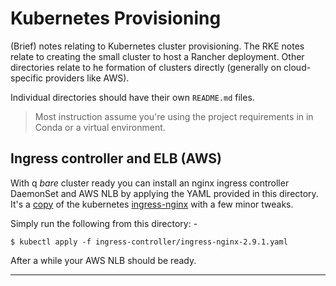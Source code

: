 # Kubernetes Provisioning
(Brief) notes relating to Kubernetes cluster provisioning.
The RKE notes relate to creating the small cluster to host a
Rancher deployment. Other directories relate to he formation
of clusters directly (generally on cloud-specific providers like AWS).

Individual directories should have their own `README.md` files.

>   Most instruction assume you're using the project requirements in
    in Conda or a virtual environment.

## Ingress controller and ELB (AWS)
With q _bare_ cluster ready you can install an nginx ingress controller
DaemonSet and AWS NLB by applying the YAML provided in this directory.
It's a [copy] of the kubernetes [ingress-nginx] with a few minor tweaks.

Simply run the following from this directory: -

    $ kubectl apply -f ingress-controller/ingress-nginx-2.9.1.yaml

After a while your AWS NLB should be ready.

---

[copy]: https://raw.githubusercontent.com/kubernetes/ingress-nginx/ingress-nginx-2.9.1/deploy/static/provider/aws/deploy.yaml
[ingress-nginx]: https://github.com/kubernetes/ingress-nginx
